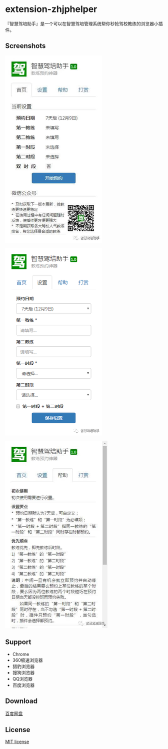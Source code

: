# extension-zhjphelper

『智慧驾培助手』是一个可以在智慧驾培管理系统帮你秒抢驾校教练的浏览器小插件。

## Screenshots

![zhjphelper-screenshot](https://raw.githubusercontent.com/jyboy/extension-zhjphelper/master/screenshots/screenshot-1.jpg)

![zhjphelper-screenshot](https://raw.githubusercontent.com/jyboy/extension-zhjphelper/master/screenshots/screenshot-2.jpg)

![zhjphelper-screenshot](https://raw.githubusercontent.com/jyboy/extension-zhjphelper/master/screenshots/screenshot-3.jpg)

## Support

- Chrome
- 360极速浏览器
- 猎豹浏览器
- 搜狗浏览器
- QQ浏览器
- 百度浏览器

## Download

[百度网盘](http://pan.baidu.com/s/1mhH2SfI)

## License

[MIT license](https://github.com/jyboy/extension-zhjphelper/blob/master/LICENSE)
